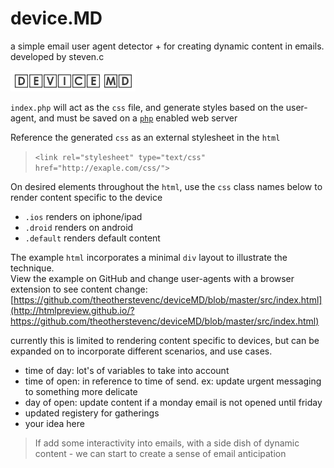 # device.MD
a simple email user agent detector + for creating dynamic content in emails. developed by steven.c

<img src="https://raw.githubusercontent.com/theotherstevenc/deviceMD/master/device-md.png" width="200"/>

`index.php` will act as the `css` file, and generate styles based on the user-agent, and must be saved on a [`php`](https://en.wikipedia.org/wiki/PHP) enabled web server

Reference the generated `css` as an external stylesheet in the `html`
> `<link rel="stylesheet" type="text/css" href="http://exaple.com/css/">`

On desired elements throughout the `html`, use the `css` class names below to render content specific to the device
- `.ios` renders on iphone/ipad
- `.droid` renders on android
- `.default` renders default content

The example `html` incorporates a minimal `div` layout to illustrate the technique.<br>
View the example on GitHub and change user-agents with a browser extension to see content change: [https://github.com/theotherstevenc/deviceMD/blob/master/src/index.html](http://htmlpreview.github.io/?https://github.com/theotherstevenc/deviceMD/blob/master/src/index.html)

currently this is limited to rendering content specific to devices, but can be expanded on to incorporate different scenarios, and use cases.
- time of day: lot's of variables to take into account
- time of open: in reference to time of send. ex: update urgent messaging to something more delicate    
- day of open: update content if a monday email is not opened until friday
- updated registery for gatherings
- your idea here

> If add some interactivity into emails, with a side dish of dynamic content - we can start to create a sense of email anticipation
